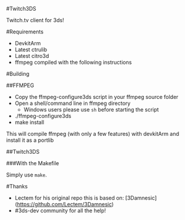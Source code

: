 #Twitch3DS

Twitch.tv client for 3ds!

#Requirements

* DevkitArm
* Latest ctrulib
* Latest citro3d
* ffmpeg compiled with the following instructions

#Building 

##FFMPEG

* Copy the ffmpeg-configure3ds script in your ffmpeg source folder
* Open a shell/command line in ffmpeg directory
    - Windows users please use `sh` before starting the script
* ./ffmpeg-configure3ds
* make install

This will compile ffmpeg (with only a few features) with devkitArm and install it as a portlib

##Twitch3DS

###With the Makefile

Simply use `make`.

#Thanks

* Lectem for his original repo this is based on: [3Damnesic] (https://github.com/Lectem/3Damnesic)
* #3ds-dev community for all the help!

